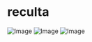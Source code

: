 # reculta

![Image](https://raw.githubusercontent.com/techquee/tensorflow_object_detection/master/Screenshot%20(11).png)
![Image](https://raw.githubusercontent.com/techquee/tensorflow_object_detection/master/Screenshot%20(11).png)
![Image](https://raw.githubusercontent.com/techquee/tensorflow_object_detection/master/Screenshot%20(11).png)
